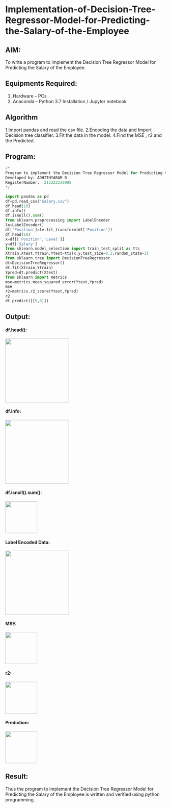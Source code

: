 # Implementation-of-Decision-Tree-Regressor-Model-for-Predicting-the-Salary-of-the-Employee

## AIM:
To write a program to implement the Decision Tree Regressor Model for Predicting the Salary of the Employee.

## Equipments Required:
1. Hardware – PCs
2. Anaconda – Python 3.7 Installation / Jupyter notebook

## Algorithm
1.Import pandas and read the csv file.
2.Encoding the data and Import Decision tree classifier.
3.Fit the data in the model.
4.Find the MSE , r2 and the Predicted. 

## Program:
```python
/*
Program to implement the Decision Tree Regressor Model for Predicting the Salary of the Employee.
Developed by: ADHITHYARAM D
RegisterNumber:  212222230008
*/

import pandas as pd
df=pd.read_csv("Salary.csv")
df.head(10)
df.info()
df.isnull().sum()
from sklearn.preprocessing import LabelEncoder
le=LabelEncoder()
df['Position']=le.fit_transform(df['Position'])
df.head(10)
x=df[['Position','Level']]
y=df['Salary']
from sklearn.model_selection import train_test_split as tts
Xtrain,Xtest,Ytrain,Ytest=tts(x,y,test_size=0.2,random_state=2)
from sklearn.tree import DecisionTreeRegressor
dt=DecisionTreeRegressor()
dt.fit(Xtrain,Ytrain)
Ypred=dt.predict(Xtest)
from sklearn import metrics
mse=metrics.mean_squared_error(Ytest,Ypred)
mse
r2=metrics.r2_score(Ytest,Ypred)
r2
dt.predict([[5,6]])
```

## Output:
#### df.head():
<img src= "https://github.com/Adhithyaram29D/Implementation-of-Decision-Tree-Regressor-Model-for-Predicting-the-Salary-of-the-Employee/assets/119393540/5775e2cb-cee2-4ee3-8ad9-3d641fafe991" width= "200">

#### df.info:
<img src= "https://github.com/Adhithyaram29D/Implementation-of-Decision-Tree-Regressor-Model-for-Predicting-the-Salary-of-the-Employee/assets/119393540/747a0a6f-3a04-4c96-aa5a-539760acb034" width= "200">

#### df.isnull().sum():
<img src= "https://github.com/Adhithyaram29D/Implementation-of-Decision-Tree-Regressor-Model-for-Predicting-the-Salary-of-the-Employee/assets/119393540/46f14eb3-7744-4003-bbc9-f7dbbe474d5d" width= "100">

#### Label Encoded Data:
<img src= "https://github.com/Adhithyaram29D/Implementation-of-Decision-Tree-Regressor-Model-for-Predicting-the-Salary-of-the-Employee/assets/119393540/eb29cb61-411d-4727-bdd7-dfa54a58e4cf" width= "200">

#### MSE:
<img src= "https://github.com/Adhithyaram29D/Implementation-of-Decision-Tree-Regressor-Model-for-Predicting-the-Salary-of-the-Employee/assets/119393540/d9ec0550-8504-4329-8260-c8127e7539d0" width= "100">

#### r2:
<img src= "https://github.com/Adhithyaram29D/Implementation-of-Decision-Tree-Regressor-Model-for-Predicting-the-Salary-of-the-Employee/assets/119393540/14d4f148-82ad-4b88-9015-ed187286c138" width= "100">

#### Prediction:
<img src= "https://github.com/Adhithyaram29D/Implementation-of-Decision-Tree-Regressor-Model-for-Predicting-the-Salary-of-the-Employee/assets/119393540/f2330b3a-2009-4732-8782-8b35a0709bf4" width= "100">

## Result:
Thus the program to implement the Decision Tree Regressor Model for Predicting the Salary of the Employee is written and verified using python programming.
